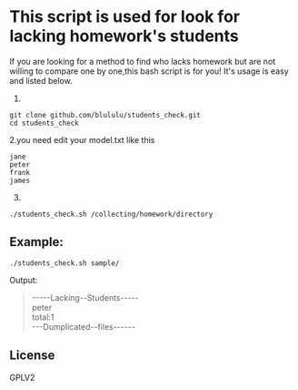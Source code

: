# This script is used for look for lacking homework's students

If you are looking for a method to find who lacks homework but are not willing to compare one by one,this bash script is for you!
It's usage is easy and listed below.

1.

```
git clone github.com/blululu/students_check.git
cd students_check
```
2.you need edit your model.txt like this
```
jane
peter
frank
james
```

3.
```
./students_check.sh /collecting/homework/directory
```
## Example:
```
./students_check.sh sample/
```
Output:
> -----Lacking--Students----- <br/>
> peter<br/>
> total:1<br/>
> ---Dumplicated--files------

## License
GPLV2
